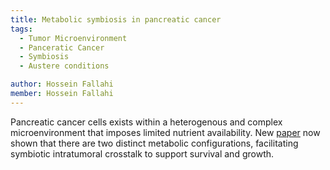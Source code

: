 ```yaml
---
title: Metabolic symbiosis in pancreatic cancer
tags:
  - Tumor Microenvironment
  - Panceratic Cancer
  - Symbiosis
  - Austere conditions

author: Hossein Fallahi
member: Hossein Fallahi
---
```

Pancreatic cancer cells exists within a heterogenous and complex microenvironment that imposes limited nutrient availability.
New [paper](https://www.nature.com/articles/s43018-022-00463-1) now shown that there are two distinct metabolic configurations, facilitating symbiotic intratumoral crosstalk to support survival and growth.

